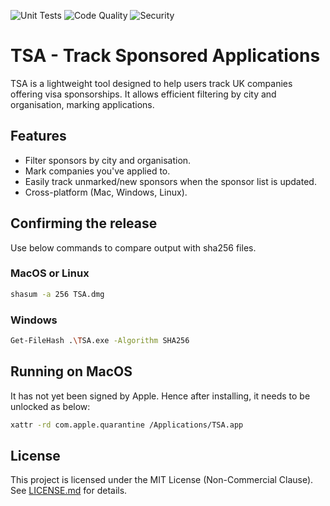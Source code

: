 ![Unit Tests](https://img.shields.io/endpoint?url=https://ugurserhattoy.github.io/TSA/badges/unit-tests.json&logo=pytest&logoColor=white)
![Code Quality](https://img.shields.io/endpoint?url=https://ugurserhattoy.github.io/TSA/badges/code-check.json&logo=freecodecamp&logoColor=darkblue)
![Security](https://img.shields.io/endpoint?url=https://ugurserhattoy.github.io/TSA/badges/security-check.json&logo=svelte&logoColor=%23EA0016)

# TSA - Track Sponsored Applications

TSA is a lightweight tool designed to help users track UK companies offering visa sponsorships.
It allows efficient filtering by city and organisation, marking applications.

## Features
- Filter sponsors by city and organisation.
- Mark companies you've applied to.
- Easily track unmarked/new sponsors when the sponsor list is updated.
- Cross-platform (Mac, Windows, Linux).

## Confirming the release

Use below commands to compare output with sha256 files.

### MacOS or Linux
```sh
shasum -a 256 TSA.dmg
```

### Windows
```sh
Get-FileHash .\TSA.exe -Algorithm SHA256
```

## Running on MacOS

It has not yet been signed by Apple. Hence after installing, it needs to be unlocked as below:
```sh
xattr -rd com.apple.quarantine /Applications/TSA.app
```

## License
This project is licensed under the MIT License (Non-Commercial Clause). See [LICENSE.md](LICENSE.md) for details.